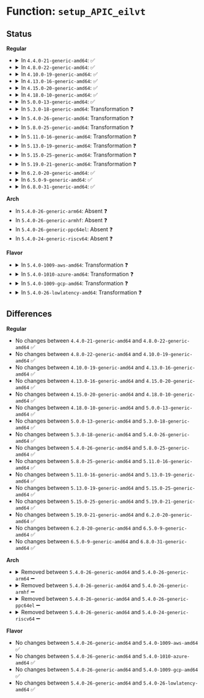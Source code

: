# Function: <code>setup_APIC_eilvt</code>

## Status
<b>Regular</b>
<ul>
<li>
<details>
<summary>In <code>4.4.0-21-generic-amd64</code>: ✅</summary>

```c
int setup_APIC_eilvt(u8 offset, u8 vector, u8 msg_type, u8 mask)
```

```json
{
  "name": "setup_APIC_eilvt",
  "collision_type": "Unique Global",
  "inline_type": "No",
  "funcs": [
    {
      "addr": 18446744071579185984,
      "name": "setup_APIC_eilvt",
      "external": true,
      "loc": "arch/x86/kernel/apic/apic.c:421",
      "file": "arch/x86/kernel/apic/apic.c",
      "inline": "seen, unknown",
      "caller_inline": [],
      "caller_func": [
        "arch/x86/events/amd/ibs.c:force_ibs_eilvt_setup",
        "arch/x86/events/amd/ibs.c:force_ibs_eilvt_setup",
        "arch/x86/events/amd/ibs.c:force_ibs_eilvt_setup",
        "arch/x86/events/amd/ibs.c:amd_ibs_init",
        "arch/x86/kernel/cpu/mcheck/mce_amd.c:mce_amd_feature_init",
        "arch/x86/kernel/cpu/mcheck/mce_amd.c:mce_amd_feature_init"
      ]
    }
  ],
  "symbols": [
    {
      "addr": 18446744071579185984,
      "name": "setup_APIC_eilvt",
      "section": ".text",
      "bind": "STB_GLOBAL",
      "size": 348
    }
  ]
}
```
</details>
</li>
<li>
<details>
<summary>In <code>4.8.0-22-generic-amd64</code>: ✅</summary>

```c
int setup_APIC_eilvt(u8 offset, u8 vector, u8 msg_type, u8 mask)
```

```json
{
  "name": "setup_APIC_eilvt",
  "collision_type": "Unique Global",
  "inline_type": "No",
  "funcs": [
    {
      "addr": 18446744071579186256,
      "name": "setup_APIC_eilvt",
      "external": true,
      "loc": "arch/x86/kernel/apic/apic.c:429",
      "file": "arch/x86/kernel/apic/apic.c",
      "inline": "seen, unknown",
      "caller_inline": [],
      "caller_func": [
        "arch/x86/events/amd/ibs.c:amd_ibs_init",
        "arch/x86/events/amd/ibs.c:clear_APIC_ibs",
        "arch/x86/events/amd/ibs.c:force_ibs_eilvt_setup",
        "arch/x86/events/amd/ibs.c:force_ibs_eilvt_setup",
        "arch/x86/events/amd/ibs.c:force_ibs_eilvt_setup",
        "arch/x86/kernel/cpu/mcheck/mce_amd.c:mce_amd_feature_init",
        "arch/x86/kernel/cpu/mcheck/mce_amd.c:prepare_threshold_block"
      ]
    }
  ],
  "symbols": [
    {
      "addr": 18446744071579186256,
      "name": "setup_APIC_eilvt",
      "section": ".text",
      "bind": "STB_GLOBAL",
      "size": 357
    }
  ]
}
```
</details>
</li>
<li>
<details>
<summary>In <code>4.10.0-19-generic-amd64</code>: ✅</summary>

```c
int setup_APIC_eilvt(u8 offset, u8 vector, u8 msg_type, u8 mask)
```

```json
{
  "name": "setup_APIC_eilvt",
  "collision_type": "Unique Global",
  "inline_type": "No",
  "funcs": [
    {
      "addr": 18446744071579197760,
      "name": "setup_APIC_eilvt",
      "external": true,
      "loc": "arch/x86/kernel/apic/apic.c:430",
      "file": "arch/x86/kernel/apic/apic.c",
      "inline": "seen, unknown",
      "caller_inline": [],
      "caller_func": [
        "arch/x86/events/amd/ibs.c:amd_ibs_init",
        "arch/x86/events/amd/ibs.c:clear_APIC_ibs",
        "arch/x86/events/amd/ibs.c:force_ibs_eilvt_setup",
        "arch/x86/events/amd/ibs.c:force_ibs_eilvt_setup",
        "arch/x86/events/amd/ibs.c:force_ibs_eilvt_setup",
        "arch/x86/kernel/cpu/mcheck/mce_amd.c:mce_amd_feature_init",
        "arch/x86/kernel/cpu/mcheck/mce_amd.c:prepare_threshold_block"
      ]
    }
  ],
  "symbols": [
    {
      "addr": 18446744071579197760,
      "name": "setup_APIC_eilvt",
      "section": ".text",
      "bind": "STB_GLOBAL",
      "size": 357
    }
  ]
}
```
</details>
</li>
<li>
<details>
<summary>In <code>4.13.0-16-generic-amd64</code>: ✅</summary>

```c
int setup_APIC_eilvt(u8 offset, u8 vector, u8 msg_type, u8 mask)
```

```json
{
  "name": "setup_APIC_eilvt",
  "collision_type": "Unique Global",
  "inline_type": "No",
  "funcs": [
    {
      "addr": 18446744071579196016,
      "name": "setup_APIC_eilvt",
      "external": true,
      "loc": "arch/x86/kernel/apic/apic.c:432",
      "file": "arch/x86/kernel/apic/apic.c",
      "inline": "seen, unknown",
      "caller_inline": [],
      "caller_func": [
        "arch/x86/events/amd/ibs.c:amd_ibs_init",
        "arch/x86/events/amd/ibs.c:clear_APIC_ibs",
        "arch/x86/events/amd/ibs.c:force_ibs_eilvt_setup",
        "arch/x86/events/amd/ibs.c:force_ibs_eilvt_setup",
        "arch/x86/events/amd/ibs.c:force_ibs_eilvt_setup",
        "arch/x86/kernel/cpu/mcheck/mce_amd.c:mce_amd_feature_init",
        "arch/x86/kernel/cpu/mcheck/mce_amd.c:prepare_threshold_block"
      ]
    }
  ],
  "symbols": [
    {
      "addr": 18446744071579196016,
      "name": "setup_APIC_eilvt",
      "section": ".text",
      "bind": "STB_GLOBAL",
      "size": 340
    }
  ]
}
```
</details>
</li>
<li>
<details>
<summary>In <code>4.15.0-20-generic-amd64</code>: ✅</summary>

```c
int setup_APIC_eilvt(u8 offset, u8 vector, u8 msg_type, u8 mask)
```

```json
{
  "name": "setup_APIC_eilvt",
  "collision_type": "Unique Global",
  "inline_type": "No",
  "funcs": [
    {
      "addr": 18446744071579211168,
      "name": "setup_APIC_eilvt",
      "external": true,
      "loc": "arch/x86/kernel/apic/apic.c:423",
      "file": "arch/x86/kernel/apic/apic.c",
      "inline": "seen, unknown",
      "caller_inline": [],
      "caller_func": [
        "arch/x86/events/amd/ibs.c:amd_ibs_init",
        "arch/x86/events/amd/ibs.c:clear_APIC_ibs",
        "arch/x86/events/amd/ibs.c:force_ibs_eilvt_setup",
        "arch/x86/events/amd/ibs.c:force_ibs_eilvt_setup",
        "arch/x86/events/amd/ibs.c:force_ibs_eilvt_setup",
        "arch/x86/kernel/cpu/mcheck/mce_amd.c:mce_amd_feature_init",
        "arch/x86/kernel/cpu/mcheck/mce_amd.c:prepare_threshold_block"
      ]
    }
  ],
  "symbols": [
    {
      "addr": 18446744071579211168,
      "name": "setup_APIC_eilvt",
      "section": ".text",
      "bind": "STB_GLOBAL",
      "size": 346
    }
  ]
}
```
</details>
</li>
<li>
<details>
<summary>In <code>4.18.0-10-generic-amd64</code>: ✅</summary>

```c
int setup_APIC_eilvt(u8 offset, u8 vector, u8 msg_type, u8 mask)
```

```json
{
  "name": "setup_APIC_eilvt",
  "collision_type": "Unique Global",
  "inline_type": "No",
  "funcs": [
    {
      "addr": 18446744071579224176,
      "name": "setup_APIC_eilvt",
      "external": true,
      "loc": "arch/x86/kernel/apic/apic.c:424",
      "file": "arch/x86/kernel/apic/apic.c",
      "inline": "seen, unknown",
      "caller_inline": [],
      "caller_func": [
        "arch/x86/events/amd/ibs.c:amd_ibs_init",
        "arch/x86/events/amd/ibs.c:clear_APIC_ibs",
        "arch/x86/events/amd/ibs.c:force_ibs_eilvt_setup",
        "arch/x86/events/amd/ibs.c:force_ibs_eilvt_setup",
        "arch/x86/events/amd/ibs.c:force_ibs_eilvt_setup",
        "arch/x86/kernel/cpu/mcheck/mce_amd.c:mce_amd_feature_init",
        "arch/x86/kernel/cpu/mcheck/mce_amd.c:prepare_threshold_block"
      ]
    }
  ],
  "symbols": [
    {
      "addr": 18446744071579224176,
      "name": "setup_APIC_eilvt",
      "section": ".text",
      "bind": "STB_GLOBAL",
      "size": 349
    }
  ]
}
```
</details>
</li>
<li>
<details>
<summary>In <code>5.0.0-13-generic-amd64</code>: ✅</summary>

```c
int setup_APIC_eilvt(u8 offset, u8 vector, u8 msg_type, u8 mask)
```

```json
{
  "name": "setup_APIC_eilvt",
  "collision_type": "Unique Global",
  "inline_type": "No",
  "funcs": [
    {
      "addr": 18446744071579247856,
      "name": "setup_APIC_eilvt",
      "external": true,
      "loc": "arch/x86/kernel/apic/apic.c:430",
      "file": "arch/x86/kernel/apic/apic.c",
      "inline": "seen, unknown",
      "caller_inline": [],
      "caller_func": [
        "arch/x86/events/amd/ibs.c:amd_ibs_init",
        "arch/x86/events/amd/ibs.c:clear_APIC_ibs",
        "arch/x86/events/amd/ibs.c:force_ibs_eilvt_setup",
        "arch/x86/events/amd/ibs.c:force_ibs_eilvt_setup",
        "arch/x86/events/amd/ibs.c:force_ibs_eilvt_setup",
        "arch/x86/kernel/cpu/mce/amd.c:mce_amd_feature_init",
        "arch/x86/kernel/cpu/mce/amd.c:prepare_threshold_block"
      ]
    }
  ],
  "symbols": [
    {
      "addr": 18446744071579247856,
      "name": "setup_APIC_eilvt",
      "section": ".text",
      "bind": "STB_GLOBAL",
      "size": 362
    }
  ]
}
```
</details>
</li>
<li>
<details>
<summary>In <code>5.3.0-18-generic-amd64</code>: Transformation ❓</summary>

```c
int setup_APIC_eilvt(u8 offset, u8 vector, u8 msg_type, u8 mask)
```

```json
{
  "name": "setup_APIC_eilvt",
  "collision_type": "Unique Global",
  "inline_type": "No",
  "funcs": [
    {
      "addr": 0,
      "name": "setup_APIC_eilvt",
      "external": true,
      "loc": "arch/x86/kernel/apic/apic.c:431",
      "file": "arch/x86/kernel/apic/apic.c",
      "inline": "seen, unknown",
      "caller_inline": [],
      "caller_func": [
        "arch/x86/events/amd/ibs.c:amd_ibs_init",
        "arch/x86/events/amd/ibs.c:clear_APIC_ibs",
        "arch/x86/events/amd/ibs.c:force_ibs_eilvt_setup",
        "arch/x86/events/amd/ibs.c:force_ibs_eilvt_setup",
        "arch/x86/events/amd/ibs.c:force_ibs_eilvt_setup",
        "arch/x86/kernel/cpu/mce/amd.c:mce_amd_feature_init",
        "arch/x86/kernel/cpu/mce/amd.c:prepare_threshold_block"
      ]
    }
  ],
  "symbols": [
    {
      "addr": 18446744071579266558,
      "name": "setup_APIC_eilvt.cold",
      "section": ".text",
      "bind": "STB_LOCAL",
      "size": 66
    },
    {
      "addr": 18446744071579261872,
      "name": "setup_APIC_eilvt",
      "section": ".text",
      "bind": "STB_GLOBAL",
      "size": 307
    }
  ]
}
```
</details>
</li>
<li>
<details>
<summary>In <code>5.4.0-26-generic-amd64</code>: Transformation ❓</summary>

```c
int setup_APIC_eilvt(u8 offset, u8 vector, u8 msg_type, u8 mask)
```

```json
{
  "name": "setup_APIC_eilvt",
  "collision_type": "Unique Global",
  "inline_type": "No",
  "funcs": [
    {
      "addr": 0,
      "name": "setup_APIC_eilvt",
      "external": true,
      "loc": "arch/x86/kernel/apic/apic.c:431",
      "file": "arch/x86/kernel/apic/apic.c",
      "inline": "seen, unknown",
      "caller_inline": [],
      "caller_func": [
        "arch/x86/events/amd/ibs.c:amd_ibs_init",
        "arch/x86/events/amd/ibs.c:clear_APIC_ibs",
        "arch/x86/events/amd/ibs.c:force_ibs_eilvt_setup",
        "arch/x86/events/amd/ibs.c:force_ibs_eilvt_setup",
        "arch/x86/events/amd/ibs.c:force_ibs_eilvt_setup",
        "arch/x86/kernel/cpu/mce/amd.c:mce_amd_feature_init",
        "arch/x86/kernel/cpu/mce/amd.c:prepare_threshold_block"
      ]
    }
  ],
  "symbols": [
    {
      "addr": 18446744071579268211,
      "name": "setup_APIC_eilvt.cold",
      "section": ".text",
      "bind": "STB_LOCAL",
      "size": 66
    },
    {
      "addr": 18446744071579263456,
      "name": "setup_APIC_eilvt",
      "section": ".text",
      "bind": "STB_GLOBAL",
      "size": 307
    }
  ]
}
```
</details>
</li>
<li>
<details>
<summary>In <code>5.8.0-25-generic-amd64</code>: Transformation ❓</summary>

```c
int setup_APIC_eilvt(u8 offset, u8 vector, u8 msg_type, u8 mask)
```

```json
{
  "name": "setup_APIC_eilvt",
  "collision_type": "Unique Global",
  "inline_type": "No",
  "funcs": [
    {
      "addr": 0,
      "name": "setup_APIC_eilvt",
      "external": true,
      "loc": "arch/x86/kernel/apic/apic.c:429",
      "file": "arch/x86/kernel/apic/apic.c",
      "inline": "seen, unknown",
      "caller_inline": [],
      "caller_func": [
        "arch/x86/events/amd/ibs.c:x86_pmu_amd_ibs_dying_cpu",
        "arch/x86/events/amd/ibs.c:perf_ibs_suspend",
        "arch/x86/events/amd/ibs.c:force_ibs_eilvt_setup",
        "arch/x86/events/amd/ibs.c:force_ibs_eilvt_setup",
        "arch/x86/events/amd/ibs.c:force_ibs_eilvt_setup",
        "arch/x86/kernel/cpu/mce/amd.c:prepare_threshold_block"
      ]
    }
  ],
  "symbols": [
    {
      "addr": 18446744071579295910,
      "name": "setup_APIC_eilvt.cold",
      "section": ".text",
      "bind": "STB_LOCAL",
      "size": 66
    },
    {
      "addr": 18446744071579290256,
      "name": "setup_APIC_eilvt",
      "section": ".text",
      "bind": "STB_GLOBAL",
      "size": 306
    }
  ]
}
```
</details>
</li>
<li>
<details>
<summary>In <code>5.11.0-16-generic-amd64</code>: Transformation ❓</summary>

```c
int setup_APIC_eilvt(u8 offset, u8 vector, u8 msg_type, u8 mask)
```

```json
{
  "name": "setup_APIC_eilvt",
  "collision_type": "Unique Global",
  "inline_type": "No",
  "funcs": [
    {
      "addr": 0,
      "name": "setup_APIC_eilvt",
      "external": true,
      "loc": "arch/x86/kernel/apic/apic.c:435",
      "file": "arch/x86/kernel/apic/apic.c",
      "inline": "seen, unknown",
      "caller_inline": [],
      "caller_func": [
        "arch/x86/events/amd/ibs.c:amd_ibs_init",
        "arch/x86/events/amd/ibs.c:x86_pmu_amd_ibs_dying_cpu",
        "arch/x86/events/amd/ibs.c:perf_ibs_suspend",
        "arch/x86/events/amd/ibs.c:force_ibs_eilvt_setup",
        "arch/x86/events/amd/ibs.c:force_ibs_eilvt_setup",
        "arch/x86/events/amd/ibs.c:force_ibs_eilvt_setup",
        "arch/x86/kernel/cpu/mce/amd.c:prepare_threshold_block"
      ]
    }
  ],
  "symbols": [
    {
      "addr": 18446744071591259662,
      "name": "setup_APIC_eilvt.cold",
      "section": ".text",
      "bind": "STB_LOCAL",
      "size": 66
    },
    {
      "addr": 18446744071579296320,
      "name": "setup_APIC_eilvt",
      "section": ".text",
      "bind": "STB_GLOBAL",
      "size": 306
    }
  ]
}
```
</details>
</li>
<li>
<details>
<summary>In <code>5.13.0-19-generic-amd64</code>: Transformation ❓</summary>

```c
int setup_APIC_eilvt(u8 offset, u8 vector, u8 msg_type, u8 mask)
```

```json
{
  "name": "setup_APIC_eilvt",
  "collision_type": "Unique Global",
  "inline_type": "No",
  "funcs": [
    {
      "addr": 0,
      "name": "setup_APIC_eilvt",
      "external": true,
      "loc": "arch/x86/kernel/apic/apic.c:435",
      "file": "arch/x86/kernel/apic/apic.c",
      "inline": "seen, unknown",
      "caller_inline": [],
      "caller_func": [
        "arch/x86/events/amd/ibs.c:x86_pmu_amd_ibs_dying_cpu",
        "arch/x86/events/amd/ibs.c:perf_ibs_suspend",
        "arch/x86/events/amd/ibs.c:force_ibs_eilvt_setup",
        "arch/x86/events/amd/ibs.c:force_ibs_eilvt_setup",
        "arch/x86/events/amd/ibs.c:force_ibs_eilvt_setup",
        "arch/x86/kernel/cpu/mce/amd.c:mce_amd_feature_init",
        "arch/x86/kernel/cpu/mce/amd.c:prepare_threshold_block"
      ]
    }
  ],
  "symbols": [
    {
      "addr": 18446744071591202715,
      "name": "setup_APIC_eilvt.cold",
      "section": ".text",
      "bind": "STB_LOCAL",
      "size": 66
    },
    {
      "addr": 18446744071579298912,
      "name": "setup_APIC_eilvt",
      "section": ".text",
      "bind": "STB_GLOBAL",
      "size": 305
    }
  ]
}
```
</details>
</li>
<li>
<details>
<summary>In <code>5.15.0-25-generic-amd64</code>: Transformation ❓</summary>

```c
int setup_APIC_eilvt(u8 offset, u8 vector, u8 msg_type, u8 mask)
```

```json
{
  "name": "setup_APIC_eilvt",
  "collision_type": "Unique Global",
  "inline_type": "No",
  "funcs": [
    {
      "addr": 0,
      "name": "setup_APIC_eilvt",
      "external": true,
      "loc": "arch/x86/kernel/apic/apic.c:432",
      "file": "arch/x86/kernel/apic/apic.c",
      "inline": "seen, unknown",
      "caller_inline": [],
      "caller_func": [
        "arch/x86/events/amd/ibs.c:x86_pmu_amd_ibs_dying_cpu",
        "arch/x86/events/amd/ibs.c:perf_ibs_suspend",
        "arch/x86/events/amd/ibs.c:force_ibs_eilvt_setup",
        "arch/x86/events/amd/ibs.c:force_ibs_eilvt_setup",
        "arch/x86/events/amd/ibs.c:force_ibs_eilvt_setup",
        "arch/x86/kernel/cpu/mce/amd.c:mce_amd_feature_init",
        "arch/x86/kernel/cpu/mce/amd.c:prepare_threshold_block"
      ]
    }
  ],
  "symbols": [
    {
      "addr": 18446744071592073711,
      "name": "setup_APIC_eilvt.cold",
      "section": ".text",
      "bind": "STB_LOCAL",
      "size": 75
    },
    {
      "addr": 18446744071579346400,
      "name": "setup_APIC_eilvt",
      "section": ".text",
      "bind": "STB_GLOBAL",
      "size": 443
    }
  ]
}
```
</details>
</li>
<li>
<details>
<summary>In <code>5.19.0-21-generic-amd64</code>: Transformation ❓</summary>

```c
int setup_APIC_eilvt(u8 offset, u8 vector, u8 msg_type, u8 mask)
```

```json
{
  "name": "setup_APIC_eilvt",
  "collision_type": "Unique Global",
  "inline_type": "No",
  "funcs": [
    {
      "addr": 0,
      "name": "setup_APIC_eilvt",
      "external": true,
      "loc": "arch/x86/kernel/apic/apic.c:441",
      "file": "arch/x86/kernel/apic/apic.c",
      "inline": "seen, unknown",
      "caller_inline": [],
      "caller_func": [
        "arch/x86/events/amd/ibs.c:x86_pmu_amd_ibs_dying_cpu",
        "arch/x86/events/amd/ibs.c:perf_ibs_suspend",
        "arch/x86/events/amd/ibs.c:force_ibs_eilvt_setup",
        "arch/x86/events/amd/ibs.c:force_ibs_eilvt_setup",
        "arch/x86/events/amd/ibs.c:force_ibs_eilvt_setup",
        "arch/x86/kernel/cpu/mce/amd.c:mce_amd_feature_init",
        "arch/x86/kernel/cpu/mce/amd.c:prepare_threshold_block"
      ]
    }
  ],
  "symbols": [
    {
      "addr": 18446744071593839918,
      "name": "setup_APIC_eilvt.cold",
      "section": ".text",
      "bind": "STB_LOCAL",
      "size": 75
    },
    {
      "addr": 18446744071579405856,
      "name": "setup_APIC_eilvt",
      "section": ".text",
      "bind": "STB_GLOBAL",
      "size": 423
    }
  ]
}
```
</details>
</li>
<li>
<details>
<summary>In <code>6.2.0-20-generic-amd64</code>: ✅</summary>

```c
int setup_APIC_eilvt(u8 offset, u8 vector, u8 msg_type, u8 mask)
```

```json
{
  "name": "setup_APIC_eilvt",
  "collision_type": "Unique Global",
  "inline_type": "No",
  "funcs": [
    {
      "addr": 18446744071579486864,
      "name": "setup_APIC_eilvt",
      "external": true,
      "loc": "arch/x86/kernel/apic/apic.c:442",
      "file": "arch/x86/kernel/apic/apic.c",
      "inline": "seen, unknown",
      "caller_inline": [],
      "caller_func": [
        "arch/x86/events/amd/ibs.c:amd_ibs_init",
        "arch/x86/events/amd/ibs.c:x86_pmu_amd_ibs_dying_cpu",
        "arch/x86/events/amd/ibs.c:perf_ibs_suspend",
        "arch/x86/events/amd/ibs.c:setup_APIC_ibs",
        "arch/x86/events/amd/ibs.c:force_ibs_eilvt_setup",
        "arch/x86/events/amd/ibs.c:force_ibs_eilvt_setup",
        "arch/x86/events/amd/ibs.c:force_ibs_eilvt_setup",
        "arch/x86/kernel/cpu/mce/amd.c:mce_amd_feature_init",
        "arch/x86/kernel/cpu/mce/amd.c:prepare_threshold_block"
      ]
    }
  ],
  "symbols": [
    {
      "addr": 18446744071579486864,
      "name": "setup_APIC_eilvt",
      "section": ".text",
      "bind": "STB_GLOBAL",
      "size": 531
    }
  ]
}
```
</details>
</li>
<li>
<details>
<summary>In <code>6.5.0-9-generic-amd64</code>: ✅</summary>

```c
int setup_APIC_eilvt(u8 offset, u8 vector, u8 msg_type, u8 mask)
```

```json
{
  "name": "setup_APIC_eilvt",
  "collision_type": "Unique Global",
  "inline_type": "No",
  "funcs": [
    {
      "addr": 18446744071579498928,
      "name": "setup_APIC_eilvt",
      "external": true,
      "loc": "arch/x86/kernel/apic/apic.c:444",
      "file": "arch/x86/kernel/apic/apic.c",
      "inline": "seen, unknown",
      "caller_inline": [],
      "caller_func": [
        "arch/x86/events/amd/ibs.c:amd_ibs_init",
        "arch/x86/events/amd/ibs.c:x86_pmu_amd_ibs_dying_cpu",
        "arch/x86/events/amd/ibs.c:perf_ibs_suspend",
        "arch/x86/events/amd/ibs.c:setup_APIC_ibs",
        "arch/x86/events/amd/ibs.c:force_ibs_eilvt_setup",
        "arch/x86/events/amd/ibs.c:force_ibs_eilvt_setup",
        "arch/x86/events/amd/ibs.c:force_ibs_eilvt_setup",
        "arch/x86/kernel/cpu/mce/amd.c:mce_amd_feature_init",
        "arch/x86/kernel/cpu/mce/amd.c:prepare_threshold_block"
      ]
    }
  ],
  "symbols": [
    {
      "addr": 18446744071579498928,
      "name": "setup_APIC_eilvt",
      "section": ".text",
      "bind": "STB_GLOBAL",
      "size": 533
    }
  ]
}
```
</details>
</li>
<li>
<details>
<summary>In <code>6.8.0-31-generic-amd64</code>: ✅</summary>

```c
int setup_APIC_eilvt(u8 offset, u8 vector, u8 msg_type, u8 mask)
```

```json
{
  "name": "setup_APIC_eilvt",
  "collision_type": "Unique Global",
  "inline_type": "No",
  "funcs": [
    {
      "addr": 18446744071579528992,
      "name": "setup_APIC_eilvt",
      "external": true,
      "loc": "arch/x86/kernel/apic/apic.c:411",
      "file": "arch/x86/kernel/apic/apic.c",
      "inline": "seen, unknown",
      "caller_inline": [],
      "caller_func": [
        "arch/x86/events/amd/ibs.c:amd_ibs_init",
        "arch/x86/events/amd/ibs.c:x86_pmu_amd_ibs_dying_cpu",
        "arch/x86/events/amd/ibs.c:perf_ibs_suspend",
        "arch/x86/events/amd/ibs.c:setup_APIC_ibs",
        "arch/x86/events/amd/ibs.c:force_ibs_eilvt_setup",
        "arch/x86/events/amd/ibs.c:force_ibs_eilvt_setup",
        "arch/x86/events/amd/ibs.c:force_ibs_eilvt_setup",
        "arch/x86/kernel/cpu/mce/amd.c:mce_amd_feature_init",
        "arch/x86/kernel/cpu/mce/amd.c:prepare_threshold_block"
      ]
    }
  ],
  "symbols": [
    {
      "addr": 18446744071579528992,
      "name": "setup_APIC_eilvt",
      "section": ".text",
      "bind": "STB_GLOBAL",
      "size": 511
    }
  ]
}
```
</details>
</li>
</ul>
<b>Arch</b>
<ul>
<li>
In <code>5.4.0-26-generic-arm64</code>: Absent ❓
</li>
<li>
In <code>5.4.0-26-generic-armhf</code>: Absent ❓
</li>
<li>
In <code>5.4.0-26-generic-ppc64el</code>: Absent ❓
</li>
<li>
In <code>5.4.0-24-generic-riscv64</code>: Absent ❓
</li>
</ul>
<b>Flavor</b>
<ul>
<li>
<details>
<summary>In <code>5.4.0-1009-aws-amd64</code>: Transformation ❓</summary>

```c
int setup_APIC_eilvt(u8 offset, u8 vector, u8 msg_type, u8 mask)
```

```json
{
  "name": "setup_APIC_eilvt",
  "collision_type": "Unique Global",
  "inline_type": "No",
  "funcs": [
    {
      "addr": 0,
      "name": "setup_APIC_eilvt",
      "external": true,
      "loc": "arch/x86/kernel/apic/apic.c:431",
      "file": "arch/x86/kernel/apic/apic.c",
      "inline": "seen, unknown",
      "caller_inline": [],
      "caller_func": [
        "arch/x86/events/amd/ibs.c:amd_ibs_init",
        "arch/x86/events/amd/ibs.c:clear_APIC_ibs",
        "arch/x86/events/amd/ibs.c:force_ibs_eilvt_setup",
        "arch/x86/events/amd/ibs.c:force_ibs_eilvt_setup",
        "arch/x86/events/amd/ibs.c:force_ibs_eilvt_setup",
        "arch/x86/kernel/cpu/mce/amd.c:mce_amd_feature_init",
        "arch/x86/kernel/cpu/mce/amd.c:prepare_threshold_block"
      ]
    }
  ],
  "symbols": [
    {
      "addr": 18446744071579266915,
      "name": "setup_APIC_eilvt.cold",
      "section": ".text",
      "bind": "STB_LOCAL",
      "size": 66
    },
    {
      "addr": 18446744071579262160,
      "name": "setup_APIC_eilvt",
      "section": ".text",
      "bind": "STB_GLOBAL",
      "size": 307
    }
  ]
}
```
</details>
</li>
<li>
<details>
<summary>In <code>5.4.0-1010-azure-amd64</code>: Transformation ❓</summary>

```c
int setup_APIC_eilvt(u8 offset, u8 vector, u8 msg_type, u8 mask)
```

```json
{
  "name": "setup_APIC_eilvt",
  "collision_type": "Unique Global",
  "inline_type": "No",
  "funcs": [
    {
      "addr": 0,
      "name": "setup_APIC_eilvt",
      "external": true,
      "loc": "arch/x86/kernel/apic/apic.c:431",
      "file": "arch/x86/kernel/apic/apic.c",
      "inline": "seen, unknown",
      "caller_inline": [],
      "caller_func": [
        "arch/x86/events/amd/ibs.c:amd_ibs_init",
        "arch/x86/events/amd/ibs.c:clear_APIC_ibs",
        "arch/x86/events/amd/ibs.c:force_ibs_eilvt_setup",
        "arch/x86/events/amd/ibs.c:force_ibs_eilvt_setup",
        "arch/x86/events/amd/ibs.c:force_ibs_eilvt_setup",
        "arch/x86/kernel/cpu/mce/amd.c:mce_amd_feature_init",
        "arch/x86/kernel/cpu/mce/amd.c:prepare_threshold_block"
      ]
    }
  ],
  "symbols": [
    {
      "addr": 18446744071579202336,
      "name": "setup_APIC_eilvt.cold",
      "section": ".text",
      "bind": "STB_LOCAL",
      "size": 66
    },
    {
      "addr": 18446744071579197520,
      "name": "setup_APIC_eilvt",
      "section": ".text",
      "bind": "STB_GLOBAL",
      "size": 307
    }
  ]
}
```
</details>
</li>
<li>
<details>
<summary>In <code>5.4.0-1009-gcp-amd64</code>: Transformation ❓</summary>

```c
int setup_APIC_eilvt(u8 offset, u8 vector, u8 msg_type, u8 mask)
```

```json
{
  "name": "setup_APIC_eilvt",
  "collision_type": "Unique Global",
  "inline_type": "No",
  "funcs": [
    {
      "addr": 0,
      "name": "setup_APIC_eilvt",
      "external": true,
      "loc": "arch/x86/kernel/apic/apic.c:431",
      "file": "arch/x86/kernel/apic/apic.c",
      "inline": "seen, unknown",
      "caller_inline": [],
      "caller_func": [
        "arch/x86/events/amd/ibs.c:amd_ibs_init",
        "arch/x86/events/amd/ibs.c:clear_APIC_ibs",
        "arch/x86/events/amd/ibs.c:force_ibs_eilvt_setup",
        "arch/x86/events/amd/ibs.c:force_ibs_eilvt_setup",
        "arch/x86/events/amd/ibs.c:force_ibs_eilvt_setup",
        "arch/x86/kernel/cpu/mce/amd.c:mce_amd_feature_init",
        "arch/x86/kernel/cpu/mce/amd.c:prepare_threshold_block"
      ]
    }
  ],
  "symbols": [
    {
      "addr": 18446744071579268115,
      "name": "setup_APIC_eilvt.cold",
      "section": ".text",
      "bind": "STB_LOCAL",
      "size": 66
    },
    {
      "addr": 18446744071579263360,
      "name": "setup_APIC_eilvt",
      "section": ".text",
      "bind": "STB_GLOBAL",
      "size": 307
    }
  ]
}
```
</details>
</li>
<li>
<details>
<summary>In <code>5.4.0-26-lowlatency-amd64</code>: Transformation ❓</summary>

```c
int setup_APIC_eilvt(u8 offset, u8 vector, u8 msg_type, u8 mask)
```

```json
{
  "name": "setup_APIC_eilvt",
  "collision_type": "Unique Global",
  "inline_type": "No",
  "funcs": [
    {
      "addr": 0,
      "name": "setup_APIC_eilvt",
      "external": true,
      "loc": "arch/x86/kernel/apic/apic.c:431",
      "file": "arch/x86/kernel/apic/apic.c",
      "inline": "seen, unknown",
      "caller_inline": [],
      "caller_func": [
        "arch/x86/events/amd/ibs.c:amd_ibs_init",
        "arch/x86/events/amd/ibs.c:clear_APIC_ibs",
        "arch/x86/events/amd/ibs.c:force_ibs_eilvt_setup",
        "arch/x86/events/amd/ibs.c:force_ibs_eilvt_setup",
        "arch/x86/events/amd/ibs.c:force_ibs_eilvt_setup",
        "arch/x86/kernel/cpu/mce/amd.c:mce_amd_feature_init",
        "arch/x86/kernel/cpu/mce/amd.c:prepare_threshold_block"
      ]
    }
  ],
  "symbols": [
    {
      "addr": 18446744071579273715,
      "name": "setup_APIC_eilvt.cold",
      "section": ".text",
      "bind": "STB_LOCAL",
      "size": 66
    },
    {
      "addr": 18446744071579268960,
      "name": "setup_APIC_eilvt",
      "section": ".text",
      "bind": "STB_GLOBAL",
      "size": 307
    }
  ]
}
```
</details>
</li>
</ul>

## Differences
<b>Regular</b>
<ul>
<li>
No changes between <code>4.4.0-21-generic-amd64</code> and <code>4.8.0-22-generic-amd64</code> ✅
</li>
<li>
No changes between <code>4.8.0-22-generic-amd64</code> and <code>4.10.0-19-generic-amd64</code> ✅
</li>
<li>
No changes between <code>4.10.0-19-generic-amd64</code> and <code>4.13.0-16-generic-amd64</code> ✅
</li>
<li>
No changes between <code>4.13.0-16-generic-amd64</code> and <code>4.15.0-20-generic-amd64</code> ✅
</li>
<li>
No changes between <code>4.15.0-20-generic-amd64</code> and <code>4.18.0-10-generic-amd64</code> ✅
</li>
<li>
No changes between <code>4.18.0-10-generic-amd64</code> and <code>5.0.0-13-generic-amd64</code> ✅
</li>
<li>
No changes between <code>5.0.0-13-generic-amd64</code> and <code>5.3.0-18-generic-amd64</code> ✅
</li>
<li>
No changes between <code>5.3.0-18-generic-amd64</code> and <code>5.4.0-26-generic-amd64</code> ✅
</li>
<li>
No changes between <code>5.4.0-26-generic-amd64</code> and <code>5.8.0-25-generic-amd64</code> ✅
</li>
<li>
No changes between <code>5.8.0-25-generic-amd64</code> and <code>5.11.0-16-generic-amd64</code> ✅
</li>
<li>
No changes between <code>5.11.0-16-generic-amd64</code> and <code>5.13.0-19-generic-amd64</code> ✅
</li>
<li>
No changes between <code>5.13.0-19-generic-amd64</code> and <code>5.15.0-25-generic-amd64</code> ✅
</li>
<li>
No changes between <code>5.15.0-25-generic-amd64</code> and <code>5.19.0-21-generic-amd64</code> ✅
</li>
<li>
No changes between <code>5.19.0-21-generic-amd64</code> and <code>6.2.0-20-generic-amd64</code> ✅
</li>
<li>
No changes between <code>6.2.0-20-generic-amd64</code> and <code>6.5.0-9-generic-amd64</code> ✅
</li>
<li>
No changes between <code>6.5.0-9-generic-amd64</code> and <code>6.8.0-31-generic-amd64</code> ✅
</li>
</ul>
<b>Arch</b>
<ul>
<li>
<details>
<summary>Removed between <code>5.4.0-26-generic-amd64</code> and <code>5.4.0-26-generic-arm64</code> ➖</summary>

```c
int setup_APIC_eilvt(u8 offset, u8 vector, u8 msg_type, u8 mask)
```
</details>
</li>
<li>
<details>
<summary>Removed between <code>5.4.0-26-generic-amd64</code> and <code>5.4.0-26-generic-armhf</code> ➖</summary>

```c
int setup_APIC_eilvt(u8 offset, u8 vector, u8 msg_type, u8 mask)
```
</details>
</li>
<li>
<details>
<summary>Removed between <code>5.4.0-26-generic-amd64</code> and <code>5.4.0-26-generic-ppc64el</code> ➖</summary>

```c
int setup_APIC_eilvt(u8 offset, u8 vector, u8 msg_type, u8 mask)
```
</details>
</li>
<li>
<details>
<summary>Removed between <code>5.4.0-26-generic-amd64</code> and <code>5.4.0-24-generic-riscv64</code> ➖</summary>

```c
int setup_APIC_eilvt(u8 offset, u8 vector, u8 msg_type, u8 mask)
```
</details>
</li>
</ul>
<b>Flavor</b>
<ul>
<li>
No changes between <code>5.4.0-26-generic-amd64</code> and <code>5.4.0-1009-aws-amd64</code> ✅
</li>
<li>
No changes between <code>5.4.0-26-generic-amd64</code> and <code>5.4.0-1010-azure-amd64</code> ✅
</li>
<li>
No changes between <code>5.4.0-26-generic-amd64</code> and <code>5.4.0-1009-gcp-amd64</code> ✅
</li>
<li>
No changes between <code>5.4.0-26-generic-amd64</code> and <code>5.4.0-26-lowlatency-amd64</code> ✅
</li>
</ul>
